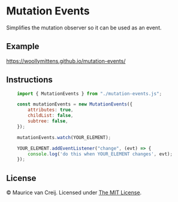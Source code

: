 # Mutation Events

Simplifies the mutation observer so it can be used as an event.

## Example

https://woollymittens.github.io/mutation-events/

## Instructions

``` javascript
    import { MutationEvents } from "./mutation-events.js";

    const mutationEvents = new MutationEvents({
        attributes: true,
        childList: false,
        subtree: false,
    });

    mutationEvents.watch(YOUR_ELEMENT);

    YOUR_ELEMENT.addEventListener("change", (evt) => {
        console.log('do this when YOUR_ELEMENT changes', evt);
    });
```

## License

&copy; Maurice van Creij. Licensed under [The MIT License](https://opensource.org/licenses/MIT).

